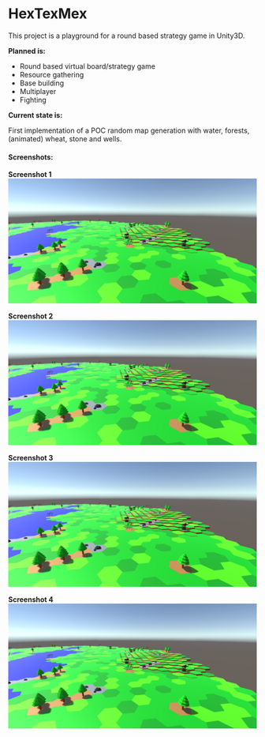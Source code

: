 # HexTexMex

This project is a playground for a round based strategy game in Unity3D.

**Planned is:**
* Round based virtual board/strategy game
* Resource gathering
* Base building
* Multiplayer
* Fighting

**Current state is:**

First implementation of a POC random map generation with water, forests, (animated) wheat, stone and wells.

#### Screenshots:

**Screenshot 1**
![alt text](Assets/Images/Screenshot1.png "Screenshot 1")

**Screenshot 2**
![alt text](Assets/Images/Screenshot1.png "Screenshot 2")

**Screenshot 3**
![alt text](Assets/Images/Screenshot1.png "Screenshot 3")

**Screenshot 4**
![alt text](Assets/Images/Screenshot1.png "Screenshot 4")